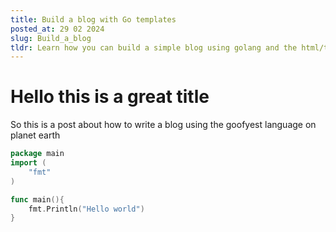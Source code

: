 ```yaml
---
title: Build a blog with Go templates
posted_at: 29 02 2024
slug: Build_a_blog
tldr: Learn how you can build a simple blog using golang and the html/template library
---
```


# Hello this is a great title
So this is a post about how to write a blog using the goofyest language on planet earth

```go
package main
import (
    "fmt"
)

func main(){
    fmt.Println("Hello world")
}
```
